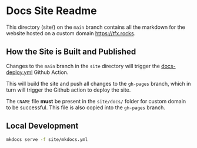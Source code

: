 # Docs Site Readme

This directory (site/) on the `main` branch contains all the markdown for the website hosted on a custom domain https://tfx.rocks. 

## How the Site is Built and Published

Changes to the `main` branch in the `site` directory will trigger the [docs-deploy.yml](./../.github/workflows/docs-deploy.yml) Github Action.

This will build the site and push all changes to the `gh-pages` branch, which in turn will trigger the Github action to deploy the site.

The `CNAME` file **must** be present in the `site/docs/` folder for custom domain to be successful.
This file is also copied into the `gh-pages` branch.

## Local Development

```sh
mkdocs serve -f site/mkdocs.yml
```


